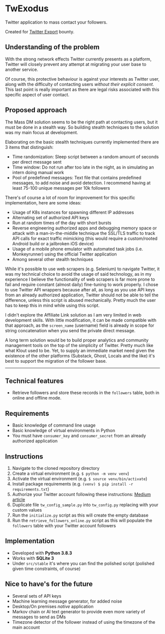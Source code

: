 # TwExodus
Twitter application to mass contact your followers.

Created for [Twitter Export](https://github.com/balajis/twitter-export) bounty.

## Understanding of the problem
With the strong network effects Twitter currently presents as a platform, Twitter will closely prevent any attempt at migrating your user base to another service.

Of course, this protective behaviour is against your interests as Twitter user, along with the difficulty of contacting users *without their explicit consent*. This last point is really important as there are legal risks associated with this specific aspect of user contact.

## Proposed approach
The Mass DM solution seems to be the right path at contacting users, but it must be done in a stealth way. So building stealth techniques to the solution was my main focus at development.

Elaborating on the basic stealth techniques currently implemented there are 3 items that distinguish:
- Time randomization: Sleep script between a random amount of seconds per direct message sent
- Time window: Do not run after too late in the night, as in simulating an intern doing manual work
- Pool of predefined messages: Text file that contains predefined messages, to add noise and avoid detection. I recommend having at least 75-100 unique messages per 10k followers

There's of course a lot of room for improvement for this specific implementation, here are some ideas:
- Usage of K8s instances for spawning different IP addresses
- Alternating set of authorized API keys
- Run at random times of the day with short bursts
- Reverse engineering authorized apps and debugging memory space or attack with a man-in-the-middle technique the SSL/TLS traffic to track API calls for exact traffic mimicking (this would require a custom/rooted Android build or a jailbroken iOS device)
- Usage of a mobile phone emulator with automated task jobs (i.e. Monkeyrunner) using the official Twitter application
- Among several other stealth techniques 

While it's possible to use web scrapers (e.g. Selenium) to navigate Twitter, it was my technical choice to avoid the usage of said technology, as in my experience I believe the functionality of web scrapers is far more prone to fail and require constant (almost daily) fine-tuning to work properly. I chose to use Twitter API wrappers because after all, as long as you use API keys from an already authorized application, Twitter should not be able to tell the difference, unless this script is abused mechanically. Pretty much the user has to keep this in mind while using this script.

I didn't explore the Affiliate Link solution as I am very limited in web development skills. With little modification, it can be made compatible with that approach, as the `screen_name` (username) field is already in scope for string concatenation when you send the private direct message.

A long term solution would be to build proper analytics and community management tools on the top of the simplicity of Twitter. Pretty much like what Klout used to be. Yet, to supply an immediate market need given the existence of the other platforms (Substack, Ghost, Locals and the like) it's best to support the migration of the follower base.

---

## Technical features
- Retrieve followers and store these records in the `followers` table, both in online and offline mode.

## Requirements
- Basic knowledge of command line usage
- Basic knowledge of virtual environments in Python
- You must have `consumer_key` and `consumer_secret` from an already authorized application

## Instructions
1. Navigate to the cloned repository directory
2. Create a virtual environment (e.g. `$ python -m venv venv`)
3. Activate the virtual environment (e.g. `$ source venv/bin/activate`)
4. Install package requirements (e.g. `(venv) $ pip install -r requirements.txt`)
5. Authorize your Twitter account following these instructions: [Medium article](https://medium.com/@fbilesanmi/how-to-login-with-twitter-api-using-python-6c9a0f7165c5)
6. Duplicate file `tw_config_sample.py` into `tw_config.py` replacing with your custom values
7. Run the `initialize.py` script as this will create the empty database
8. Run the `retrieve_followers_online.py` script as this will populate the `followers` table with your Twitter account followers

## Implementation
- Developed with **Python 3.8.3**
- Works with **SQLite 3**
- Under `src/stable` it's where you can find the polished script (polished given time constraints, of course)

## Nice to have's for the future
- Several sets of API keys
- Machine learning message generator, for added noise
- Desktop/On premises *native* application
- Markov chain or AI text generator to provide even more variety of messages to send as DMs
- Timezone detector of the follower instead of using the timezone of the main account
